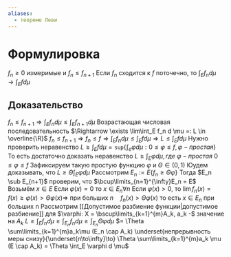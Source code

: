```yaml
---
aliases:
  - теореме Леви
---
```

# Формулировка
$f_n \geq 0$ измеримые и $f_n \leq f_{n + 1}$ Если $f_n$ сходится к $f$ поточечно, то $\int_E f_n d \mu \to \int_E f d \mu$
## Доказательство
$f_n \leq f_{n + 1} \Rightarrow \int_E f_n d \mu \leq \int_E f_{n + 1}d \mu$ Возрастающая числовая последовательность $\Rightarrow \exists \lim\int_E f_n d \mu =: L \in \overline{\R}$
$f_n \leq f_{n + 1} \Rightarrow f_n \leq f \Rightarrow \int_Ef_n d \mu \leq \int_E f d \mu \Rightarrow L \leq \int_E f d \mu$
Нужно проверить неравенство $L \geq \int_E f d \mu = \texttt{sup}\{ \int_e \varphi d \mu : 0 \leq \varphi \leq f, \varphi - простая\}$
То есть достаточно доказать неравенство $L \geq \int_E \varphi d \mu, где\ \varphi-простая\ 0 \leq \varphi \leq f$
Зафиксируем такую простую функцию $\varphi$ и $\Theta \in (0, 1)$ Юудем доказывать, что $L \geq \Theta \int_E \varphi d \mu$
Рассмотрим $E_n := E\{f_n \geq \Theta \varphi\}$ Тогда $E_n \sub E_{n+1}$ проверим, что $\bcup\limits_{n=1}^{\infty}E_n = E$
Возьмём $x \in E$ Если $\varphi(x) = 0$ то $x \in E_n \forall n$
Если $\varphi(x) > 0$, то $\lim f_n(x) = f(x) \geq \varphi(x) > \Theta \varphi(x) \Rightarrow$ при больших $n \quad f_n(x) > \Theta\varphi(x)$ то есть $x \in E_n$ при больших n
Рассмотрим [[Допустимое разбиение функции|допустимое разбиение]] для $\varphi: X = \bscup\limits_{k=1}^{m}A_k, a_k -$ значение на $A_k$
$L \geq \int_E f_n d \mu \geq \int_{E_n}f_nd\mu\geq \int_{E_n}\Theta \varphi d \mu$
$= \Theta \sum\limits_{k=1}^{m}a_k\mu (E_n \cap A_k) \underset{непрерывность меры снизу}{\underset{n\to\infty}\to} \Theta \sum\limits_{k=1}^{m}a_k \mu (E \cap A_k) = \Theta \int_E \varphi d \mu$


